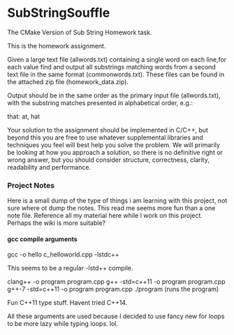 # SubStringSouffle
 The CMake Version of Sub String Homework task. 
 
 This is the homework assignment.

Given a large text file (allwords.txt) containing a single word on each line,for each value find and output all substrings matching words from a second text file in the same format (commonwords.txt). These files can be found in the attached zip file (homework_data.zip).

Output should be in the same order as the primary input file (allwords.txt), with the substring matches presented in alphabetical order, e.g.:

that: at, hat

Your solution to the assignment should be implemented in C/C++, but beyond this you are free to use whatever supplemental libraries and techniques you feel will best help you solve the problem. We will primarily be looking at how you approach a solution, so there is no definitive right or wrong answer, but you should consider structure, correctness, clarity, readability and performance.




### Project Notes

Here is a small dump of the type of things i am learning with this project, not sure where ot dump the notes. This read me seems more fun than a one note file.
Reference all my material here while I work on this project.
Perhaps the wiki is more suitable?

#### gcc compile arguments


 gcc -o hello c_helloworld.cpp -lstdc++
 
 This seems to be a regular -lstd++ compile.
 
 clang++ -o program program.cpp
g++ -std=c++11 -o program program.cpp
g++-7 -std=c++11 -o program program.cpp
./program   (runs the program)
 
 Fun C++11 type stuff. Havent tried C++14. 
 
 All these arguments are used because I decided to use fancy new for loops to be more lazy while typing loops. lol. 
